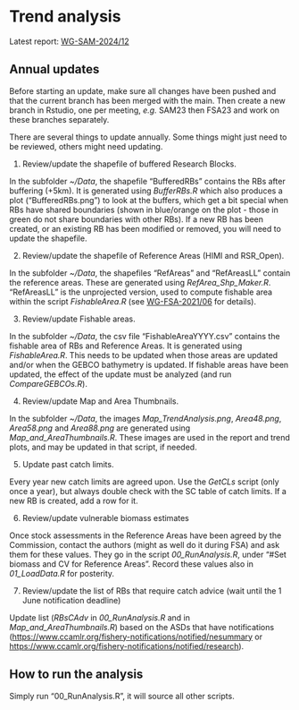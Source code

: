
<!-- README.md is generated from README.Rmd. Please edit the .Rmd file then knit it -->

# Trend analysis

Latest report:
[WG-SAM-2024/12](https://meetings.ccamlr.org/en/wg-sam-2024/12)

## Annual updates

Before starting an update, make sure all changes have been pushed and
that the current branch has been merged with the main. Then create a new
branch in Rstudio, one per meeting, *e.g.* SAM23 then FSA23 and work on
these branches separately.

There are several things to update annually. Some things might just need
to be reviewed, others might need updating.

1.  Review/update the shapefile of buffered Research Blocks.

In the subfolder *~/Data*, the shapefile “BufferedRBs” contains the RBs
after buffering (+5km). It is generated using *BufferRBs.R* which also
produces a plot (“BufferedRBs.png”) to look at the buffers, which get a
bit special when RBs have shared boundaries (shown in blue/orange on the
plot - those in green do not share boundaries with other RBs). If a new
RB has been created, or an existing RB has been modified or removed, you
will need to update the shapefile.

2.  Review/update the shapefile of Reference Areas (HIMI and RSR_Open).

In the subfolder *~/Data*, the shapefiles “RefAreas” and “RefAreasLL”
contain the reference areas. These are generated using
*RefArea_Shp_Maker.R*. “RefAreasLL” is the unprojected version, used to
compute fishable area within the script *FishableArea.R* (see
[WG-FSA-2021/06](https://www.ccamlr.org/en/wg-fsa-2021/06) for details).

3.  Review/update Fishable areas.

In the subfolder *~/Data*, the csv file “FishableAreaYYYY.csv” contains
the fishable area of RBs and Reference Areas. It is generated using
*FishableArea.R*. This needs to be updated when those areas are updated
and/or when the GEBCO bathymetry is updated. If fishable areas have been
updated, the effect of the update must be analyzed (and run
*CompareGEBCOs.R*).

4.  Review/update Map and Area Thumbnails.

In the subfolder *~/Data*, the images *Map_TrendAnalysis.png*,
*Area48.png*, *Area58.png* and *Area88.png* are generated using
*Map_and_AreaThumbnails.R*. These images are used in the report and
trend plots, and may be updated in that script, if needed.

5.  Update past catch limits.

Every year new catch limits are agreed upon. Use the *GetCLs* script
(only once a year), but always double check with the SC table of catch
limits. If a new RB is created, add a row for it.

6.  Review/update vulnerable biomass estimates

Once stock assessments in the Reference Areas have been agreed by the
Commission, contact the authors (might as well do it during FSA) and ask
them for these values. They go in the script *00_RunAnalysis.R*, under
“\#Set biomass and CV for Reference Areas”. Record these values also in
*01_LoadData.R* for posterity.

7.  Review/update the list of RBs that require catch advice (wait until
    the 1 June notification deadline)

Update list (*RBsCAdv* in *00_RunAnalysis.R* and in
*Map_and_AreaThumbnails.R*) based on the ASDs that have notifications
(<https://www.ccamlr.org/fishery-notifications/notified/nesummary> or
<https://www.ccamlr.org/fishery-notifications/notified/research>).

## How to run the analysis

Simply run “00_RunAnalysis.R”, it will source all other scripts.

